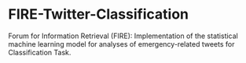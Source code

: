# FIRE-Twitter-Classification
Forum for Information Retrieval (FIRE): Implementation of the statistical machine learning model for analyses of emergency-related tweets for Classification Task.
